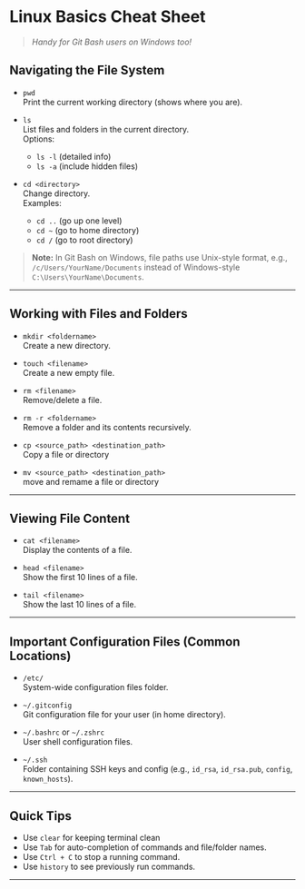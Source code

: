 # Linux Basics Cheat Sheet
> *Handy for Git Bash users on Windows too!*

## Navigating the File System

- `pwd`  
  Print the current working directory (shows where you are).

- `ls`  
  List files and folders in the current directory.  
  Options:  
  - `ls -l` (detailed info)  
  - `ls -a` (include hidden files)

- `cd <directory>`  
  Change directory.  
  Examples:  
  - `cd ..` (go up one level)  
  - `cd ~` (go to home directory)  
  - `cd /` (go to root directory)

> **Note:** In Git Bash on Windows, file paths use Unix-style format, e.g., `/c/Users/YourName/Documents` instead of Windows-style `C:\Users\YourName\Documents`.
---

## Working with Files and Folders

- `mkdir <foldername>`  
  Create a new directory.

- `touch <filename>`  
  Create a new empty file.

- `rm <filename>`  
  Remove/delete a file.

- `rm -r <foldername>`  
  Remove a folder and its contents recursively.

- `cp <source_path> <destination_path>`  
  Copy a file or directory

- `mv <source_path> <destination_path>`  
  move and remame a file or directory
---

## Viewing File Content

- `cat <filename>`  
  Display the contents of a file.

- `head <filename>`  
  Show the first 10 lines of a file.

- `tail <filename>`  
  Show the last 10 lines of a file.

---

## Important Configuration Files (Common Locations)

- `/etc/`  
  System-wide configuration files folder.

- `~/.gitconfig`  
  Git configuration file for your user (in home directory).

- `~/.bashrc` or `~/.zshrc`  
  User shell configuration files.

- `~/.ssh`  
  Folder containing SSH keys and config (e.g., `id_rsa`, `id_rsa.pub`, `config`, `known_hosts`).
---

##  Quick Tips

- Use `clear` for keeping terminal clean
- Use `Tab` for auto-completion of commands and file/folder names.
- Use `Ctrl + C` to stop a running command.
- Use `history` to see previously run commands.

---